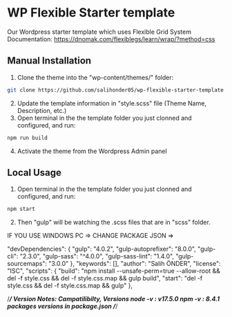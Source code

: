 # WP Flexible Starter template
Our Wordpress starter template which uses Flexible Grid System 
Documentation: https://dnomak.com/flexiblegs/learn/wrap/?method=css

## Manual Installation
1. Clone the theme into the "wp-content/themes/" folder:
```bash
git clone https://github.com/salihonder05/wp-flexible-starter-template.git theme-name
```
2. Update the template information in "style.scss" file (Theme Name, Description, etc.)
3. Open terminal in the the template folder you just clonned and configured, and run:
```bash
npm run build
```
4. Activate the theme from the Wordpress Admin panel

## Local Usage
1. Open terminal in the the template folder you just clonned and configured, and run:
```bash
npm start
```
2. Then "gulp" will be watching the .scss files that are in "scss" folder.


IF YOU USE WINDOWS PC =>
CHANGE PACKAGE JSON =>

"devDependencies": {
    "gulp": "4.0.2",
    "gulp-autoprefixer": "8.0.0",
    "gulp-cli": "2.3.0",
    "gulp-sass": "^4.0.0",
    "gulp-sass-lint": "1.4.0",
    "gulp-sourcemaps": "3.0.0"
  },
  "keywords": [],
  "author": "Salih ÖNDER",
  "license": "ISC",
  "scripts": {
    "build": "npm install --unsafe-perm=true --allow-root && del -f style.css && del -f style.css.map && gulp build",
    "start": "del -f style.css && del -f style.css.map && gulp"
  },



/***********/
  Version Notes:
  Campatilibilty, Versions
  node -v : v17.5.0
  npm -v : 8.4.1
  packages versions in package.json
/***********/

